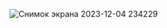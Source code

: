 ![Снимок экрана 2023-12-04 234229](https://github.com/irzh84/HW-Autotest-lesson7-task2/assets/141059359/2e485e3f-e601-47fd-b431-2535c49b0e49)
